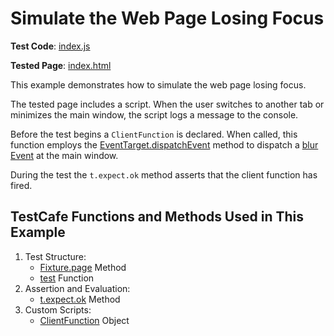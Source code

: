 # Simulate the Web Page Losing Focus

**Test Code**: [index.js](index.js)

**Tested Page**: [index.html](index.html)

This example demonstrates how to simulate the web page losing focus.

The tested page includes a script. When the user switches to another tab or minimizes the main window, the script logs a message to the console.

Before the test begins a `ClientFunction` is declared. When called, this function employs the [EventTarget.dispatchEvent](https://developer.mozilla.org/en-US/docs/Web/API/EventTarget/dispatchEvent) method to dispatch a [blur Event](https://developer.mozilla.org/en-US/docs/Web/API/Element/blur_event) at the main window.

During the test the `t.expect.ok` method asserts that the client function has fired.

## TestCafe Functions and Methods Used in This Example

1. Test Structure:
    - [Fixture.page](https://devexpress.github.io/testcafe/documentation/reference/test-api/fixture/page.html) Method
    - [test](https://devexpress.github.io/testcafe/documentation/reference/test-api/global/test.html) Function
2. Assertion and Evaluation:
    - [t.expect.ok](https://devexpress.github.io/testcafe/documentation/reference/test-api/testcontroller/expect/ok.html) Method
3. Custom Scripts:
    - [ClientFunction](https://devexpress.github.io/testcafe/documentation/reference/test-api/clientfunction/) Object
